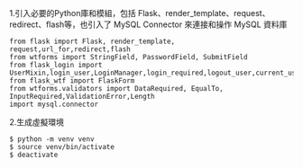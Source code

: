 1.引入必要的Python庫和模組，包括 Flask、render_template、request、redirect、flash等，也引入了 MySQL Connector 來連接和操作 MySQL 資料庫
```
from flask import Flask, render_template, request,url_for,redirect,flash
from wtforms import StringField, PasswordField, SubmitField
from flask_login import UserMixin,login_user,LoginManager,login_required,logout_user,current_user
from flask_wtf import FlaskForm
from wtforms.validators import DataRequired, EqualTo, InputRequired,ValidationError,Length 
import mysql.connector
```
2.生成虛擬環境
```
$ python -m venv venv
$ source venv/bin/activate
$ deactivate
```
